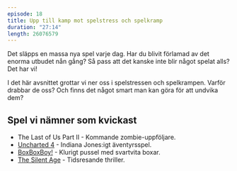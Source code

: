 ```yaml
---
episode: 18
title: Upp till kamp mot spelstress och spelkramp
duration: "27:14"
length: 26076579
---
```


Det släpps en massa nya spel varje dag. Har du blivit förlamad av det enorma utbudet nån gång? Så pass att det kanske inte blir något spelat alls? Det har vi!

I det här avsnittet grottar vi ner oss i spelstressen och spelkrampen. Varför drabbar de oss? Och finns det något smart man kan göra för att undvika dem?

## Spel vi nämner som kvickast

* The Last of Us Part II - Kommande zombie-uppföljare.
* [Uncharted 4](http://www.unchartedthegame.com/en-us/) - Indiana Jones:igt äventyrsspel.
* [BoxBoxBoy!](http://boxboxboy.nintendo.com/) - Klurigt pussel med svartvita boxar.
* [The Silent Age](http://thesilentage.com/) - Tidsresande thriller.
